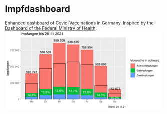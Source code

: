 # Impfdashboard
Enhanced dashboard of Covid-Vaccinations in Germany. Inspired by the [Dashboard of the Federal Ministry of Health](https://impfdashboard.de/).
![Last Update: 29.11.2021](https://github.com/dvdkblk/Impfdashboard/blob/main/Vaccine-Dashboard.png?raw=true)
